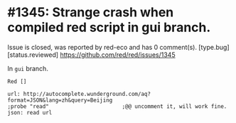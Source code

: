 
#1345: Strange crash when compiled red script in gui branch.
================================================================================
Issue is closed, was reported by red-eco and has 0 comment(s).
[type.bug] [status.reviewed]
<https://github.com/red/red/issues/1345>

In `gui` branch.

```
Red []

url: http://autocomplete.wunderground.com/aq?format=JSON&lang=zh&query=Beijing
;probe "read"                       ;@@ uncomment it, will work fine.
json: read url
```



